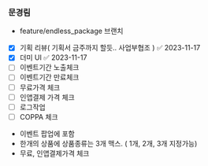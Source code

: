 
### 문경림

- feature/endless_package 브랜치

- [x] 기획 리뷰( 기획서 금주까지 할듯.. 사업부협조 ) ✅ 2023-11-17
- [x] 더미 UI ✅ 2023-11-17
- [ ] 이벤트기간 노출체크
- [ ] 이벤트기간 만료체크
- [ ] 무료가격 체크
- [ ] 인앱결제 가격 체크
- [ ] 로그작업
- [ ] COPPA 체크

- 이벤트 팝업에  포함
- 한개의 상품에 상품종류는 3개 맥스. ( 1개, 2개, 3개 지정가능)
- 무료, 인앱결제가격 체크

